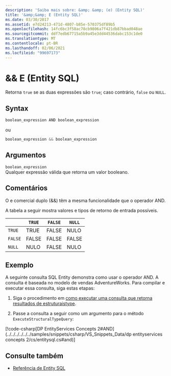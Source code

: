 ```yaml
---
description: 'Saiba mais sobre: &amp; &amp; (e) (Entity SQL)'
title: '&amp;&amp; E (Entity SQL)'
ms.date: 03/30/2017
ms.assetid: e7d24213-471d-4807-b85e-570375df89b5
ms.openlocfilehash: 14fc6bc3f58ac78cb9806a7f421db87bbad048ae
ms.sourcegitcommit: ddf7edb67715a5b9a45e3dd44536dabc153c1de0
ms.translationtype: MT
ms.contentlocale: pt-BR
ms.lasthandoff: 02/06/2021
ms.locfileid: "99697173"
---
```

# <a name="ampamp-and-entity-sql"></a>&amp;&amp; E (Entity SQL)

Retorna `true` se as duas expressões são `true`; caso contrário, `false` ou `NULL`.  
  
## <a name="syntax"></a>Syntax  
  
```csharp  
boolean_expression AND boolean_expression
```

ou  

```csharp
boolean_expression && boolean_expression  
```  
  
## <a name="arguments"></a>Argumentos  

 `boolean_expression`  
 Qualquer expressão válida que retorna um valor booleano.  
  
## <a name="remarks"></a>Comentários  

 O e comercial duplo (&&) têm a mesma funcionalidade que o operador AND.  
  
 A tabela a seguir mostra valores e tipos de retorno de entrada possíveis.  
  
||`TRUE`|`FALSE`|`NULL`|  
|-|------------|-------------|------------|  
|`TRUE`|TRUE|FALSE|NULO|  
|`FALSE`|FALSE|FALSE|FALSE|  
|`NULL`|NULO|FALSE|NULO|  
  
## <a name="example"></a>Exemplo  

 A seguinte consulta SQL Entity demonstra como usar o operador AND. A consulta é baseada no modelo de vendas AdventureWorks. Para compilar e executar essa consulta, siga estas etapas:  
  
1. Siga o procedimento em [como executar uma consulta que retorna resultados de estruturaistype](../how-to-execute-a-query-that-returns-structuraltype-results.md).  
  
2. Passe a consulta a seguir como um argumento para o método `ExecuteStructuralTypeQuery`:  
  
 [!code-csharp[DP EntityServices Concepts 2#AND](../../../../../../samples/snippets/csharp/VS_Snippets_Data/dp entityservices concepts 2/cs/entitysql.cs#and)]  
  
## <a name="see-also"></a>Consulte também

- [Referência de Entity SQL](entity-sql-reference.md)
